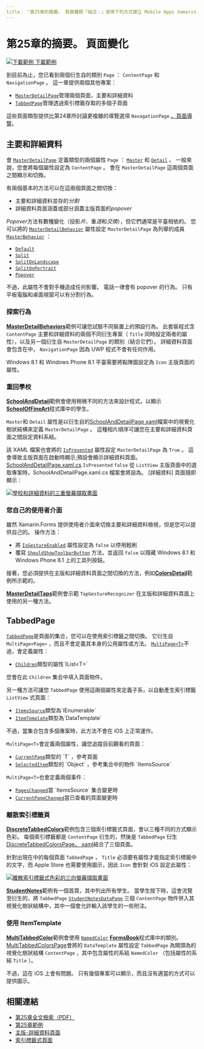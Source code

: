 ```yaml
---
title： "第25章的摘要。 頁面種類「描述：」使用下列方式建立 Mobile Apps Xamarin.Forms ：第25章的摘要。 分頁種類「ms. 生產： xamarin ms. 技術： assetid： D1D348F2-6A44-4781-ADCE-A0B7BB9AEF89 author： davidbritch ms-chap： dabritch ms. date：11/07/2017 否-loc： [ Xamarin.Forms ， Xamarin.Essentials ]
---
```


# <a name="summary-of-chapter-25-page-varieties"></a>第25章的摘要。 頁面變化

[![下載範例 ](~/media/shared/download.png) 下載範例](https://github.com/xamarin/xamarin-forms-book-samples/tree/master/Chapter25)

到目前為止，您已看到兩個衍生自的類別 `Page` ： `ContentPage` 和 `NavigationPage` 。 這一章提供兩個其他專案：

- [`MasterDetailPage`](xref:Xamarin.Forms.MasterDetailPage)管理兩個頁面，主要和詳細資料
- [`TabbedPage`](xref:Xamarin.Forms.TabbedPage)管理透過索引標籤存取的多個子頁面

這些頁面類型提供比第24章所討論更複雜的導覽選項 `NavagationPage` [。頁面導覽](~/xamarin-forms/creating-mobile-apps-xamarin-forms/summaries/chapter24.md)。

## <a name="master-and-detail"></a>主要和詳細資料

會 [`MasterDetailPage`](xref:Xamarin.Forms.MasterDetailPage) 定義類型的兩個屬性 `Page` ： [`Master`](xref:Xamarin.Forms.MasterDetailPage.Master) 和 [`Detail`](xref:Xamarin.Forms.MasterDetailPage.Detail) 。 一般來說，您會將每個屬性設定為 `ContentPage` 。 會在 `MasterDetailPage` 這兩個頁面之間顯示和切換。

有兩個基本的方法可以在這兩個頁面之間切換：

- 主要和詳細資料並存的*分割*
- 詳細資料頁面涵蓋或部分涵蓋主版頁面的*popover*

*Popover*方法有數種變化（投影*片*、重*迭*和*交換*），但它們通常是平臺相依的。 您可以將的 [`MasterDetailBehavior`](xref:Xamarin.Forms.MasterDetailPage.MasterBehavior) 屬性設定 `MasterDetailPage` 為列舉的成員 [`MasterBehavior`](xref:Xamarin.Forms.MasterBehavior) ：

- [`Default`](xref:Xamarin.Forms.MasterBehavior.Default)
- [`Split`](xref:Xamarin.Forms.MasterBehavior.Split)
- [`SplitOnLandscape`](xref:Xamarin.Forms.MasterBehavior.SplitOnLandscape)
- [`SplitOnPortrait`](xref:Xamarin.Forms.MasterBehavior.SplitOnPortrait)
- [`Popover`](xref:Xamarin.Forms.MasterBehavior.Popover)

不過，此屬性不會對手機造成任何影響。 電話一律會有 popover 的行為。 只有平板電腦和桌面視窗可以有分割行為。

### <a name="exploring-the-behaviors"></a>探索行為

[**MasterDetailBehaviors**](https://github.com/xamarin/xamarin-forms-book-samples/tree/master/Chapter25/MasterDetailBehaviors)範例可讓您試驗不同裝置上的預設行為。 此套裝程式含 `ContentPage` 主要和詳細資料的兩個不同衍生專案（ `Title` 同時設定兩者的屬性），以及另一個衍生自 `MasterDetailPage` 的類別（結合它們）。 詳細資料頁面會包含在中， `NavigationPage` 因為 UWP 程式不會有任何作用。

Windows 8.1 和 Windows Phone 8.1 平臺需要將點陣圖設定為 `Icon` 主版頁面的屬性。

### <a name="back-to-school"></a>重回學校

[**SchoolAndDetail**](https://github.com/xamarin/xamarin-forms-book-samples/tree/master/Chapter25/SchoolAndDetail)範例會使用稍微不同的方法來設計程式，以顯示[**SchoolOfFineArt**](https://github.com/xamarin/xamarin-forms-book-samples/tree/master/Libraries/SchoolOfFineArt)程式庫中的學生。

`Master`和 `Detail` 屬性是以衍生自的[SchoolAndDetailPage xaml](https://github.com/xamarin/xamarin-forms-book-samples/blob/master/Chapter25/SchoolAndDetail/SchoolAndDetail/SchoolAndDetail/SchoolAndDetailPage.xaml)檔案中的視覺化樹狀結構來定義 `MasterDetailPage` 。 這種相片順序可讓您在主要和詳細資料頁面之間設定資料系結。

該 XAML 檔案也會將的 [`IsPresented`](xref:Xamarin.Forms.MasterDetailPage.IsPresented) 屬性設定 `MasterDetailPage` 為 `True` 。 這會導致主版頁面在啟動時顯示;預設會顯示詳細資料頁面。 [SchoolAndDetailPage.xaml.cs](https://github.com/xamarin/xamarin-forms-book-samples/blob/master/Chapter25/SchoolAndDetail/SchoolAndDetail/SchoolAndDetail/SchoolAndDetailPage.xaml.cs) `IsPresented` `false` 從 `ListView` 主版頁面中的選取專案時，SchoolAndDetailPage.xaml.cs 檔案會將設為。 [詳細資料] 頁面隨即顯示：

[![學校和詳細資料的三重螢幕擷取畫面](images/ch25fg09-small.png "MasterDetailPage 的詳細資料頁面")](images/ch25fg09-large.png#lightbox "MasterDetailPage 的詳細資料頁面")

### <a name="your-own-user-interface"></a>您自己的使用者介面

雖然 Xamarin.Forms 提供使用者介面來切換主要和詳細資料檢視，但是您可以提供自己的。 操作方法：

- 將 [`IsGestureEnabled`](xref:Xamarin.Forms.MasterDetailPage.IsGestureEnabled) 屬性設定為 `false` 以停用輕刷
- 覆寫 [`ShouldShowToolbarButton`](xref:Xamarin.Forms.MasterDetailPage.ShouldShowToolbarButton) 方法，並返回 `false` 以隱藏 Windows 8.1 和 Windows Phone 8.1 上的工具列按鈕。

接著，您必須提供在主版和詳細資料頁面之間切換的方法，例如[**ColorsDetail**](https://github.com/xamarin/xamarin-forms-book-samples/tree/master/Chapter25/ColorsDetails)範例所示範的。

[**MasterDetailTaps**](https://github.com/xamarin/xamarin-forms-book-samples/tree/master/Chapter25/MasterDetailTaps)範例會示範 `TapGestureRecognizer` 在主版和詳細資料頁面上使用的另一種方法。

## <a name="tabbedpage"></a>TabbedPage

[`TabbedPage`](xref:Xamarin.Forms.TabbedPage)是頁面的集合，您可以在使用索引標籤之間切換。 它衍生自 `MultiPage<Page>` ，而且不會定義其本身的公用屬性或方法。 [`MultiPage<T>`](xref:Xamarin.Forms.MultiPage`1)不過，會定義屬性：

- [`Children`](xref:Xamarin.Forms.MultiPage`1.Children)類型的屬性`IList<T>`

您會在此 `Children` 集合中填入頁面物件。

另一種方法可讓您 `TabbedPage` 使用這兩個屬性來定義子系，以自動產生索引標籤 `ListView` 式頁面：

- [`ItemsSource`](xref:Xamarin.Forms.MultiPage`1.ItemsSource)類型為`IEnumerable`
- [`ItemTemplate`](xref:Xamarin.Forms.MultiPage`1.ItemTemplate)類型為`DataTemplate`

不過，當集合包含多個專案時，此方法不會在 iOS 上正常運作。

`MultiPage<T>`會定義兩個屬性，讓您追蹤目前觀看的頁面：

- [`CurrentPage`](xref:Xamarin.Forms.MultiPage`1.CurrentPage)類型的 `T` ，參考頁面
- [`SelectedItem`](xref:Xamarin.Forms.MultiPage`1.SelectedItem)類型的 `Object` ，參考集合中的物件 `ItemsSource`

`MultiPage<T>`也會定義兩個事件：

- [`PagesChanged`](xref:Xamarin.Forms.MultiPage`1.PagesChanged)當 `ItemsSource` 集合變更時
- [`CurrentPageChanged`](xref:Xamarin.Forms.MultiPage`1.CurrentPageChanged)當已查看的頁面變更時

### <a name="discrete-tab-pages"></a>離散索引標籤頁

[**DiscreteTabbedColors**](https://github.com/xamarin/xamarin-forms-book-samples/tree/master/Chapter25/DiscreteTabbedColors)範例包含三個索引標籤式頁面，會以三種不同的方式顯示色彩。 每個索引標籤都是 `ContentPage` 衍生的，然後是 `TabbedPage` 衍生[DiscreteTabbedColorsPage。 xaml](https://github.com/xamarin/xamarin-forms-book-samples/blob/master/Chapter25/DiscreteTabbedColors/DiscreteTabbedColors/DiscreteTabbedColors/DiscreteTabbedColorsPage.xaml)結合了三個頁面。

針對出現在中的每個頁面 `TabbedPage` ， `Title` 必須要有屬性才能指定索引標籤中的文字，而 Apple Store 也需要使用圖示，因此 `Icon` 會針對 iOS 設定此屬性：

[![離散索引標籤式色彩的三向螢幕擷取畫面](images/ch25fg13-small.png "TabbedPage")](images/ch25fg13-large.png#lightbox "TabbedPage")

[**StudentNotes**](https://github.com/xamarin/xamarin-forms-book-samples/tree/master/Chapter25/StudentNotes)範例有一個首頁，其中列出所有學生。 當學生按下時，這會流覽至衍生的，將 `TabbedPage` [`StudentNotesDataPage`](https://github.com/xamarin/xamarin-forms-book-samples/blob/master/Chapter25/StudentNotes/StudentNotes/StudentNotes/StudentNotesDataPage.xaml) 三個 `ContentPage` 物件併入其視覺化樹狀結構中，其中一個會允許輸入該學生的一些附注。

### <a name="using-an-itemtemplate"></a>使用 ItemTemplate

[**MultiTabbedColor**](https://github.com/xamarin/xamarin-forms-book-samples/tree/master/Chapter25/MultiTabbedColors)範例會使用 [`NamedColor`](https://github.com/xamarin/xamarin-forms-book-samples/blob/master/Libraries/Xamarin.FormsBook.Toolkit/Xamarin.FormsBook.Toolkit/NamedColor.cs) [**FormsBook**](https://github.com/xamarin/xamarin-forms-book-samples/tree/master/Libraries/Xamarin.FormsBook.Toolkit)程式庫中的類別。 [MultiTabbedColorsPage](https://github.com/xamarin/xamarin-forms-book-samples/blob/master/Chapter25/MultiTabbedColors/MultiTabbedColors/MultiTabbedColors/MultiTabbedColorsPage.xaml)會將的 `DataTemplate` 屬性設定 `TabbedPage` 為開頭為的視覺化樹狀結構 `ContentPage` ，其中包含屬性的系結 `NamedColor` （包括屬性的系結 `Title` ）。

不過，這在 iOS 上會有問題。 只有幾個專案可以顯示，而且沒有適當的方式可以提供圖示。

## <a name="related-links"></a>相關連結

- [第25章全文檢索（PDF）](https://download.xamarin.com/developer/xamarin-forms-book/XamarinFormsBook-Ch25-Apr2016.pdf)
- [第25章範例](https://github.com/xamarin/xamarin-forms-book-samples/tree/master/Chapter25)
- [主版-詳細資料頁面](~/xamarin-forms/app-fundamentals/navigation/master-detail-page.md)
- [索引標籤式頁面](~/xamarin-forms/app-fundamentals/navigation/tabbed-page.md)
